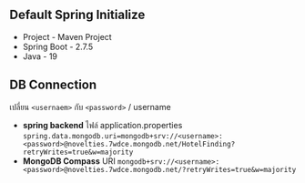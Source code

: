 ## Default Spring Initialize
- Project - Maven Project
- Spring Boot - 2.7.5
- Java - 19
## DB Connection
เปลี่ยน `<usernaem>` กับ `<password>` / username 
- **spring backend** ไฟล์ application.properties
`spring.data.mongodb.uri=mongodb+srv://<username>:<password>@novelties.7wdce.mongodb.net/HotelFinding?retryWrites=true&w=majority`
- **MongoDB Compass** URI
`mongodb+srv://<username>:<password>@novelties.7wdce.mongodb.net/?retryWrites=true&w=majority`
